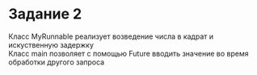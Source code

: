 # Задание 2
Класс MyRunnable реализует возведение числа в кадрат и искуственную задержку  
Класс main позволяет с помощью Future вводить значение во время обработки другого запроса  
